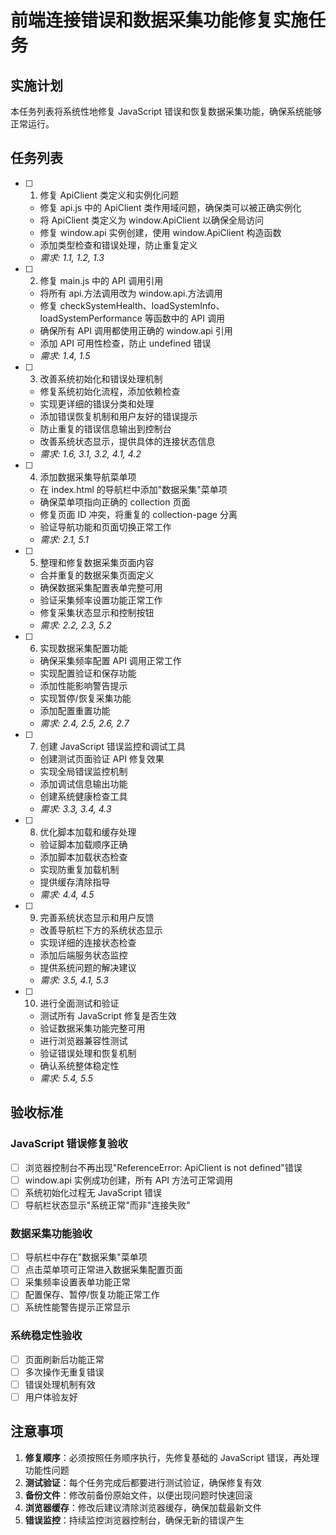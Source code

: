 # 前端连接错误和数据采集功能修复实施任务

## 实施计划

本任务列表将系统性地修复 JavaScript 错误和恢复数据采集功能，确保系统能够正常运行。

## 任务列表

- [ ] 1. 修复 ApiClient 类定义和实例化问题

  - 修复 api.js 中的 ApiClient 类作用域问题，确保类可以被正确实例化
  - 将 ApiClient 类定义为 window.ApiClient 以确保全局访问
  - 修复 window.api 实例创建，使用 window.ApiClient 构造函数
  - 添加类型检查和错误处理，防止重复定义
  - _需求: 1.1, 1.2, 1.3_

- [ ] 2. 修复 main.js 中的 API 调用引用

  - 将所有 api.方法调用改为 window.api.方法调用
  - 修复 checkSystemHealth、loadSystemInfo、loadSystemPerformance 等函数中的 API 调用
  - 确保所有 API 调用都使用正确的 window.api 引用
  - 添加 API 可用性检查，防止 undefined 错误
  - _需求: 1.4, 1.5_

- [ ] 3. 改善系统初始化和错误处理机制

  - 修复系统初始化流程，添加依赖检查
  - 实现更详细的错误分类和处理
  - 添加错误恢复机制和用户友好的错误提示
  - 防止重复的错误信息输出到控制台
  - 改善系统状态显示，提供具体的连接状态信息
  - _需求: 1.6, 3.1, 3.2, 4.1, 4.2_

- [ ] 4. 添加数据采集导航菜单项

  - 在 index.html 的导航栏中添加"数据采集"菜单项
  - 确保菜单项指向正确的 collection 页面
  - 修复页面 ID 冲突，将重复的 collection-page 分离
  - 验证导航功能和页面切换正常工作
  - _需求: 2.1, 5.1_

- [ ] 5. 整理和修复数据采集页面内容

  - 合并重复的数据采集页面定义
  - 确保数据采集配置表单完整可用
  - 验证采集频率设置功能正常工作
  - 修复采集状态显示和控制按钮
  - _需求: 2.2, 2.3, 5.2_

- [ ] 6. 实现数据采集配置功能

  - 确保采集频率配置 API 调用正常工作
  - 实现配置验证和保存功能
  - 添加性能影响警告提示
  - 实现暂停/恢复采集功能
  - 添加配置重置功能
  - _需求: 2.4, 2.5, 2.6, 2.7_

- [ ] 7. 创建 JavaScript 错误监控和调试工具

  - 创建测试页面验证 API 修复效果
  - 实现全局错误监控机制
  - 添加调试信息输出功能
  - 创建系统健康检查工具
  - _需求: 3.3, 3.4, 4.3_

- [ ] 8. 优化脚本加载和缓存处理

  - 验证脚本加载顺序正确
  - 添加脚本加载状态检查
  - 实现防重复加载机制
  - 提供缓存清除指导
  - _需求: 4.4, 4.5_

- [ ] 9. 完善系统状态显示和用户反馈

  - 改善导航栏下方的系统状态显示
  - 实现详细的连接状态检查
  - 添加后端服务状态监控
  - 提供系统问题的解决建议
  - _需求: 3.5, 4.1, 5.3_

- [ ] 10. 进行全面测试和验证
  - 测试所有 JavaScript 修复是否生效
  - 验证数据采集功能完整可用
  - 进行浏览器兼容性测试
  - 验证错误处理和恢复机制
  - 确认系统整体稳定性
  - _需求: 5.4, 5.5_

## 验收标准

### JavaScript 错误修复验收

- [ ] 浏览器控制台不再出现"ReferenceError: ApiClient is not defined"错误
- [ ] window.api 实例成功创建，所有 API 方法可正常调用
- [ ] 系统初始化过程无 JavaScript 错误
- [ ] 导航栏状态显示"系统正常"而非"连接失败"

### 数据采集功能验收

- [ ] 导航栏中存在"数据采集"菜单项
- [ ] 点击菜单项可正常进入数据采集配置页面
- [ ] 采集频率设置表单功能正常
- [ ] 配置保存、暂停/恢复功能正常工作
- [ ] 系统性能警告提示正常显示

### 系统稳定性验收

- [ ] 页面刷新后功能正常
- [ ] 多次操作无重复错误
- [ ] 错误处理机制有效
- [ ] 用户体验友好

## 注意事项

1. **修复顺序**：必须按照任务顺序执行，先修复基础的 JavaScript 错误，再处理功能性问题
2. **测试验证**：每个任务完成后都要进行测试验证，确保修复有效
3. **备份文件**：修改前备份原始文件，以便出现问题时快速回滚
4. **浏览器缓存**：修改后建议清除浏览器缓存，确保加载最新文件
5. **错误监控**：持续监控浏览器控制台，确保无新的错误产生
